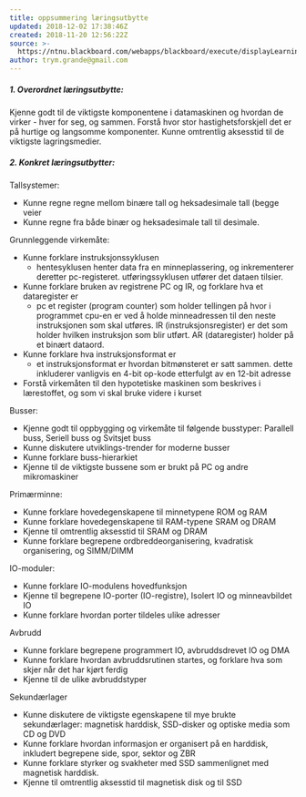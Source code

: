 ```yaml
---
title: oppsummering læringsutbytte
updated: 2018-12-02 17:38:46Z
created: 2018-11-20 12:56:22Z
source: >-
  https://ntnu.blackboard.com/webapps/blackboard/execute/displayLearningUnit?course_id=_9627_1&content_id=_404046_1
author: trym.grande@gmail.com
---
```


##### **1. Overordnet læringsutbytte:**

Kjenne godt til de viktigste komponentene i datamaskinen og hvordan de virker - hver for seg, og sammen. Forstå hvor stor hastighetsforskjell det er på hurtige og langsomme komponenter. Kunne omtrentlig aksesstid til de viktigste lagringsmedier.

##### **2. Konkret læringsutbytter:**

Tallsystemer:

- Kunne regne regne mellom binære tall og heksadesimale tall (begge veier
- Kunne regne fra både binær og heksadesimale tall til desimale.

Grunnleggende virkemåte:

- Kunne forklare instruksjonssyklusen
    - hentesyklusen henter data fra en minneplassering, og inkrementerer deretter pc-registeret. utføringssyklusen utfører det dataen tilsier.
- Kunne forklare bruken av registrene PC og IR, og forklare hva et dataregister er
    - pc et register (program counter) som holder tellingen på hvor i programmet cpu-en er ved å holde minneadressen til den neste instruksjonen som skal utføres. IR (instruksjonsregister) er det som holder hvilken instruksjon som blir utført. AR (dataregister) holder på et binært dataord.
- Kunne forklare hva instruksjonsformat er
    - et instruksjonsformat er hvordan bitmønsteret er satt sammen. dette inkluderer vanligvis en 4-bit op-kode etterfulgt av en 12-bit adresse
- Forstå virkemåten til den hypotetiske maskinen som beskrives i lærestoffet, og som vi skal bruke videre i kurset

Busser:

- Kjenne godt til oppbygging og virkemåte til følgende busstyper: Parallell buss, Seriell buss og Svitsjet buss
- Kunne diskutere utviklings-trender for moderne busser
- Kunne forklare buss-hierarkiet
- Kjenne til de viktigste bussene som er brukt på PC og andre mikromaskiner

Primærminne:

- Kunne forklare hovedegenskapene til minnetypene ROM og RAM
- Kunne forklare hovedegenskapene til RAM-typene SRAM og DRAM
- Kjenne til omtrentlig aksesstid til SRAM og DRAM
- Kunne forklare begrepene ordbreddeorganisering, kvadratisk organisering, og SIMM/DIMM

IO-moduler:

- Kunne forklare IO-modulens hovedfunksjon
- Kjenne til begrepene IO-porter (IO-registre), Isolert IO og minneavbildet IO
- Kunne forklare hvordan porter tildeles ulike adresser

Avbrudd

- Kunne forklare begrepene programmert IO, avbruddsdrevet IO og DMA
- Kunne forklare hvordan avbruddsrutinen startes, og forklare hva som skjer når det har kjørt ferdig
- Kjenne til de ulike avbruddstyper

Sekundærlager

- Kunne diskutere de viktigste egenskapene til mye brukte sekundærlager: magnetisk harddisk, SSD-disker og optiske media som CD og DVD
- Kunne forklare hvordan informasjon er organisert på en harddisk, inkludert begrepene side, spor, sektor og ZBR
- Kunne forklare styrker og svakheter med SSD sammenlignet med magnetisk harddisk.
- Kjenne til omtrentlig aksesstid til magnetisk disk og til SSD